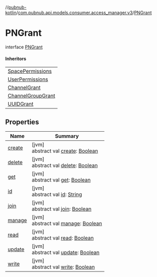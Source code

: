 //[pubnub-kotlin](../../../index.md)/[com.pubnub.api.models.consumer.access_manager.v3](../index.md)/[PNGrant](index.md)

# PNGrant

interface [PNGrant](index.md)

#### Inheritors

| |
|---|
| [SpacePermissions](../../com.pubnub.api.models.consumer.access_manager.sum/-space-permissions/index.md) |
| [UserPermissions](../../com.pubnub.api.models.consumer.access_manager.sum/-user-permissions/index.md) |
| [ChannelGrant](../-channel-grant/index.md) |
| [ChannelGroupGrant](../-channel-group-grant/index.md) |
| [UUIDGrant](../-u-u-i-d-grant/index.md) |

## Properties

| Name | Summary |
|---|---|
| [create](create.md) | [jvm]<br>abstract val [create](create.md): [Boolean](https://kotlinlang.org/api/latest/jvm/stdlib/kotlin/-boolean/index.html) |
| [delete](delete.md) | [jvm]<br>abstract val [delete](delete.md): [Boolean](https://kotlinlang.org/api/latest/jvm/stdlib/kotlin/-boolean/index.html) |
| [get](get.md) | [jvm]<br>abstract val [get](get.md): [Boolean](https://kotlinlang.org/api/latest/jvm/stdlib/kotlin/-boolean/index.html) |
| [id](id.md) | [jvm]<br>abstract val [id](id.md): [String](https://kotlinlang.org/api/latest/jvm/stdlib/kotlin/-string/index.html) |
| [join](join.md) | [jvm]<br>abstract val [join](join.md): [Boolean](https://kotlinlang.org/api/latest/jvm/stdlib/kotlin/-boolean/index.html) |
| [manage](manage.md) | [jvm]<br>abstract val [manage](manage.md): [Boolean](https://kotlinlang.org/api/latest/jvm/stdlib/kotlin/-boolean/index.html) |
| [read](read.md) | [jvm]<br>abstract val [read](read.md): [Boolean](https://kotlinlang.org/api/latest/jvm/stdlib/kotlin/-boolean/index.html) |
| [update](update.md) | [jvm]<br>abstract val [update](update.md): [Boolean](https://kotlinlang.org/api/latest/jvm/stdlib/kotlin/-boolean/index.html) |
| [write](write.md) | [jvm]<br>abstract val [write](write.md): [Boolean](https://kotlinlang.org/api/latest/jvm/stdlib/kotlin/-boolean/index.html) |
